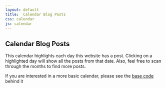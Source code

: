 ```yaml
---
layout: default
title:  Calendar Blog Posts
css: calendar
js: calendar
---
```

## Calendar Blog Posts

<p class="lead">This calendar highlights each day this website has a post.  Clicking on a highlighted day will show all the posts from that date.  Also, feel free to scan through the months to find more posts.</p>

<div id="calendar"></div>

If you are interested in a more basic calendar, please see the <a href="/blog/2014/03/javascript-calendar.html">base code</a> behind it
